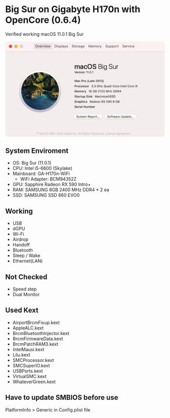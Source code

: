 # Big Sur on Gigabyte H170n with OpenCore (0.6.4)
Verified working macOS 11.0.1 Big Sur

<img src="https://github.com/ChrisMJSong/OpenCore_H170n/blob/master/Doc/systemImage_1.png?raw=true" width="586">

## System Enviroment
* OS: Big Sur (11.0.1)
* CPU: Intel i5-6600 (Skylake)
* Mainboard: GA-H170n-WiFi
  * WiFi Adapter: BCM94352Z
* GPU: Sapphire Radeon RX 590 Intro+
* RAM: SAMSUNG 8GB 2400 MHz DDR4 * 2 ea
* SSD: SAMSUNG SSD 860 EVO0

## Working
* USB
* dGPU
* Wi-Fi
* Airdrop
* Handoff
* Bluetooth
* Sleep / Wake
* Ethernet(LAN)

## Not Checked
* Speed step
* Dual Monitor

## Used Kext
* AirportBrcmFixup.kext
* AppleALC.kext
* BrcmBluetoothInjector.kext
* BrcmFirmwareData.kext
* BrcmPatchRAM3.kext
* IntelMausi.kext
* Lilu.kext
* SMCProcessor.kext
* SMCSuperIO.kext
* USBPorts.kext
* VirtualSMC.kext
* WhateverGreen.kext

## Have to update SMBIOS before use
PlatformInfo > Generic in Config.plist file
